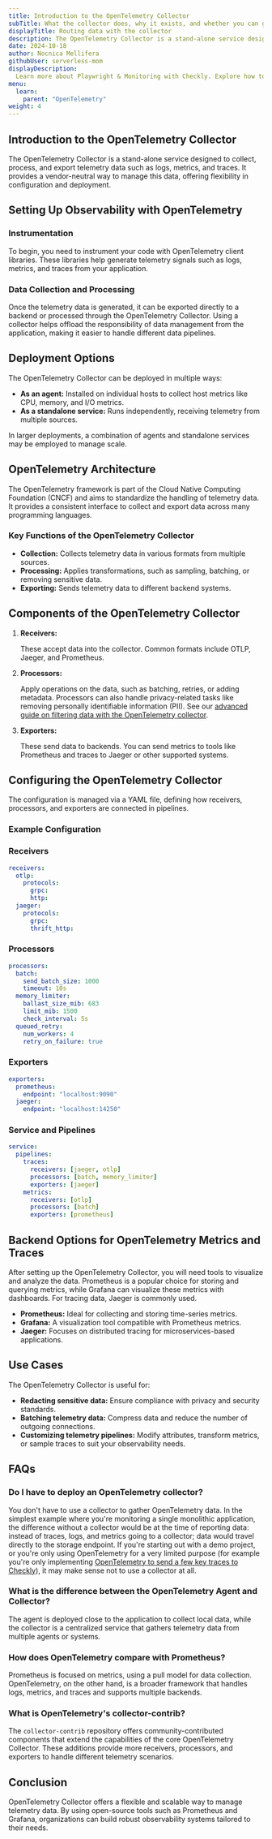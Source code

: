 ```yaml
---
title: Introduction to the OpenTelemetry Collector
subTitle: What the collector does, why it exists, and whether you can get by without it.
displayTitle: Routing data with the collector
description: The OpenTelemetry Collector is a stand-alone service designed to collect, process, and export telemetry data such as logs, metrics, and traces. It provides a vendor-neutral way to manage this data, offering flexibility in configuration and deployment.
date: 2024-10-18
author: Nocnica Mellifera
githubUser: serverless-mom
displayDescription: 
  Learn more about Playwright & Monitoring with Checkly. Explore how to automate your web with a reliable, programmable monitoring workflow.
menu:
  learn:
    parent: "OpenTelemetry"
weight: 4
---
```


## Introduction to the OpenTelemetry Collector

The OpenTelemetry Collector is a stand-alone service designed to collect, process, and export telemetry data such as logs, metrics, and traces. It provides a vendor-neutral way to manage this data, offering flexibility in configuration and deployment.

## Setting Up Observability with OpenTelemetry

### Instrumentation

To begin, you need to instrument your code with OpenTelemetry client libraries. These libraries help generate telemetry signals such as logs, metrics, and traces from your application.

### Data Collection and Processing

Once the telemetry data is generated, it can be exported directly to a backend or processed through the OpenTelemetry Collector. Using a collector helps offload the responsibility of data management from the application, making it easier to handle different data pipelines.

## Deployment Options

The OpenTelemetry Collector can be deployed in multiple ways:

- **As an agent:** Installed on individual hosts to collect host metrics like CPU, memory, and I/O metrics.
- **As a standalone service:** Runs independently, receiving telemetry from multiple sources.

In larger deployments, a combination of agents and standalone services may be employed to manage scale.

## OpenTelemetry Architecture

The OpenTelemetry framework is part of the Cloud Native Computing Foundation (CNCF) and aims to standardize the handling of telemetry data. It provides a consistent interface to collect and export data across many programming languages.

### Key Functions of the OpenTelemetry Collector

- **Collection:** Collects telemetry data in various formats from multiple sources.
- **Processing:** Applies transformations, such as sampling, batching, or removing sensitive data.
- **Exporting:** Sends telemetry data to different backend systems.

## Components of the OpenTelemetry Collector

1. **Receivers:**
    
    These accept data into the collector. Common formats include OTLP, Jaeger, and Prometheus.
    
2. **Processors:**
    
    Apply operations on the data, such as batching, retries, or adding metadata. Processors can also handle privacy-related tasks like removing personally identifiable information (PII). See our [advanced guide on filtering data with the OpenTelemetry collector](/learn/opentelemetry/otel-filtering).
    
3. **Exporters:**
    
    These send data to backends. You can send metrics to tools like Prometheus and traces to Jaeger or other supported systems.
    

## Configuring the OpenTelemetry Collector

The configuration is managed via a YAML file, defining how receivers, processors, and exporters are connected in pipelines.

### Example Configuration

### Receivers

```yaml
receivers:
  otlp:
    protocols:
      grpc:
      http:
  jaeger:
    protocols:
      grpc:
      thrift_http:

```

### Processors

```yaml
processors:
  batch:
    send_batch_size: 1000
    timeout: 10s
  memory_limiter:
    ballast_size_mib: 683
    limit_mib: 1500
    check_interval: 5s
  queued_retry:
    num_workers: 4
    retry_on_failure: true

```

### Exporters

```yaml
exporters:
  prometheus:
    endpoint: "localhost:9090"
  jaeger:
    endpoint: "localhost:14250"

```

### Service and Pipelines

```yaml
service:
  pipelines:
    traces:
      receivers: [jaeger, otlp]
      processors: [batch, memory_limiter]
      exporters: [jaeger]
    metrics:
      receivers: [otlp]
      processors: [batch]
      exporters: [prometheus]

```

## Backend Options for OpenTelemetry Metrics and Traces

After setting up the OpenTelemetry Collector, you will need tools to visualize and analyze the data. Prometheus is a popular choice for storing and querying metrics, while Grafana can visualize these metrics with dashboards. For tracing data, Jaeger is commonly used.

- **Prometheus:** Ideal for collecting and storing time-series metrics.
- **Grafana:** A visualization tool compatible with Prometheus metrics.
- **Jaeger:** Focuses on distributed tracing for microservices-based applications.

## Use Cases

The OpenTelemetry Collector is useful for:

- **Redacting sensitive data:** Ensure compliance with privacy and security standards.
- **Batching telemetry data:** Compress data and reduce the number of outgoing connections.
- **Customizing telemetry pipelines:** Modify attributes, transform metrics, or sample traces to suit your observability needs.

## FAQs

### Do I have to deploy an OpenTelemetry collector?

You don't have to use a collector to gather OpenTelemetry data. In the simplest example where you're monitoring a single monolithic application, the difference without a collector would be at the time of reporting data: instead of traces, logs, and metrics going to a collector; data would travel directly to the storage endpoint. If you're starting out with a demo project, or you're only using OpenTelemetry for a very limited purpose (for example you're only implementing [OpenTelemetry to send a few key traces to Checkly](https://www.checklyhq.com/docs/traces-open-telemetry/how-it-works/)), it may make sense not to use a collector at all.

### What is the difference between the OpenTelemetry Agent and Collector?

The agent is deployed close to the application to collect local data, while the collector is a centralized service that gathers telemetry data from multiple agents or systems.

### How does OpenTelemetry compare with Prometheus?

Prometheus is focused on metrics, using a pull model for data collection. OpenTelemetry, on the other hand, is a broader framework that handles logs, metrics, and traces and supports multiple backends.

### What is OpenTelemetry's collector-contrib?

The `collector-contrib` repository offers community-contributed components that extend the capabilities of the core OpenTelemetry Collector. These additions provide more receivers, processors, and exporters to handle different telemetry scenarios.

## Conclusion

OpenTelemetry Collector offers a flexible and scalable way to manage telemetry data. By using open-source tools such as Prometheus and Grafana, organizations can build robust observability systems tailored to their needs.
